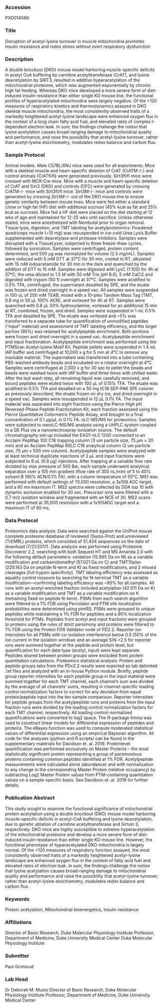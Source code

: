 ### Accession
PXD014586

### Title
Disruption of acetyl-lysine turnover in muscle mitochondria promotes insulin resistance and redox stress without overt respiratory dysfunction

### Description
A double knockout (DKO) mouse model harboring muscle-specific deficits in acetyl CoA buffering by carnitine acetyltransferase (CrAT), and lysine deacetylation by SIRT3, resulted in additive hyperacetylation of the mitochondrial proteome, which was augmented exponentially by chronic high fat feeding. Whereas DKO mice developed a more severe form of diet-induced insulin resistance than either single KO mouse line, the functional profiles of hyperacetylated mitochondria were largely negative. Of the >120 measures of respiratory kinetics and thermodynamics assayed in DKO skeletal muscle mitochondria, the most consistently observed traits of a markedly heightened acetyl-lysine landscape were enhanced oxygen flux in the context of a long chain fatty acid fuel, and elevated rates of complex I-dependent electron leak. In sum, the findings challenge the notion that lysine acetylation causes broad-ranging damage to mitochondrial quality and performance, and raise the possibility that acetyl-lysine turnover, rather than acetyl-lysine stoichiometry, modulates redox balance and carbon flux.

### Sample Protocol
Animal models. Male C57BL/6NJ mice were used for all experiments. Mice with a skeletal muscle and heart-specific deletion of CrAT (CrATM-/-) and control animals (CrATfl/fl) were generated previously. Sirt3fl/fl mice were crossed with MCK-Cre mice. Mice with a muscle and heart-specific deletion of CrAT and Sirt3 (DKO) and controls (DFC) were generated by crossing CrATM-/- mice with Sirt3fl/fl mice. Sirt3M-/- mice and controls were generated by crossing Sirt3M-/- out of the DKO mouse line to ensure genetic similarity between mouse lines. Mice were fed either a standard chow or high fat (HF) diet with additional sucrose (45% kcal as fat and 25% kcal as sucrose). Mice fed a HF diet were placed on the diet starting at 12 wks of age and maintained for 12-25 wks until sacrifice. Unless otherwise stated, mice were anesthetized with Nembutal prior to organ removal.  Tissue lysis, digestion, and TMT labeling for acetylproteomics: Powdered quadriceps muscle (~15 mg) was resuspended in ice-cold Urea Lysis Buffer supplemented with deacetylase and protease inhibitors. Samples were disrupted with a TissueLyzer, subjected to three freeze-thaw cycles, followed by sonication. Samples were centrifuged, protein content determined, and 500 μg was normalized for volume (2.5 mg/mL). Samples were reduced with 5 mM DTT at 37°C for 30 min, cooled to RT, alkylated with 15 mM iodoacetamide for 30 min in the dark and quenched by the addition of DTT to 15 mM. Samples were digested with LysC (1:100) for 4h at 37°C; the urea diluted to 1.5 M with 50 mM Tris (pH 8.0), 5 mM CaCl2 and digested with trypsin (50:1) overnight at 37°C. Samples were acidified to 0.5% TFA, centrifuged, the supernatant desalted by SPE, and the eluate was frozen and dried overnight in a speed vac. All samples were suspended in 100 uL of 200 mM TEAB, mixed with a 10-plex Tandem Mass Tag (TMT, 0.8 mg in 50 μL 100% ACN), and vortexed for 4h at RT. Samples were quenched with 0.8 μL 50% hydroxylamine, vortexed for an additional 15 min at RT, combined, frozen, and dried. Samples were suspended in 1 mL 0.5% TFA and desalted by SPE. The eluate was vortexed and ~5% was transferred to a separate tube for quantification of unmodified peptides (“input” material) and assessment of TMT labeling efficiency, and the larger portion (95%) was retained for acetylpeptide enrichment. Both portions were frozen and dried overnight in a speed vac.  Acetylpeptide enrichment and input fractionation: Acetylpeptide enrichment was performed using the PTMScan Acetyl-lysine Motif Kit. Peptide pellets were suspended in 1.4 mL IAP buffer and centrifuged at 10,000 x g for 5 min at 4°C to remove any insoluble material. The supernatant was transferred into a tube containing PBS-washed antibody beads and incubated on a rotator overnight at 4°C. Samples were centrifuged at 2,000 x g for 30 sec to pellet the beads and beads were washed twice with IAP buffer and three times with chilled water. After the last wash step, all remaining liquid was carefully removed, and bound peptides were eluted twice with 100 μL of 0.15% TFA. The eluate was acidified to 0.5% TFA and desalted on a 50 mg tC18 SEP-PAK SPE column as previously described, the eluate frozen on dry ice, and dried overnight in a speed vac. Samples were resuspended in 12 μL 0.1% FA.  The input material was separated into eight fractions using the Pierce High pH Reversed-Phase Peptide Fractionation Kit, each fraction assessed using the Pierce Quantitative Colormetric Peptide Assay, and brought to a final concentration of 0.1 μg/μL in 0.1% FA.  nLC-MS/MS for proteomics: Samples were subjected to nanoLC-MS/MS analysis using a UHPLC system coupled to a QE Plus via a nanoelectrospray ionization source. The default chromatography set-up included the EASY-nLC 1200 connected to an Acclaim PepMap 100 C18 trapping column (3 um particle size, 75 μm × 20 mm) and an Acclaim PepMap RSLC C18 analytical column (2 um particle size, 75 μm × 500 mm column). Acetylpeptide samples were analyzed with at least technical duplicate injections of 2 μL and input fractions were subjected to 8 uL (0.8 μg) injections. After trapping at a variable flow rate dictated by max pressure of 500 Bar, each sample underwent analytical separation over a 105 min gradient (flow rate of 300 nL/min) of 5 to 40% solvent B (90% ACN/0.1% FA), with a column temperature of 55°C. MS1 was performed with default settings of 70,000 resolution, a 3x106 AGC target, and a 60 ms maximum IT. MS2 spectra were collected by DDA top 10 with dynamic exclusion enabled for 30 sec. Precursor ions were filtered with a 0.7 m/z isolation window and fragmented with an NCE of 30. MS2 scans were performed at 35,000 resolution with a 1x105AGC target and a maximum IT of 60 ms.

### Data Protocol
Proteomics data analysis: Data were searched against the UniProt mouse complete proteome database of reviewed (Swiss-Prot) and unreviewed (TrEMBL) proteins, which consisted of 51,434 sequences on the date of download (7/21/2017). Data analysis was performed using Proteome Discoverer 2.2, searching with both Sequest HT and MS Amanda 2.0 with the following default parameters: oxidation (15.995 Da on M) as a variable modification and carbamidomethyl (57.021 Da on C) and TMT10plex (229.163 Da on peptide N-term and K) as fixed modifications, and 2 missed cleavages (full trypsin specificity). TMT labeling efficiency was assessed as aquality control measure by searching for N-terminal TMT as a variable modification—confirming labeling efficiency was ~95% for all samples. All runs with an acetyl-enriched fraction included acetylation (42.011 Da on K) as a variable modification and TMT as a variable modification on K (remaining fixed on peptide N-term). PSMs from each search algorithm were filtered to a 1% FDR using Percolator and PTM site localization probabilities were determined using ptmRS. PSMs were grouped to unique peptides while maintaining a 1% FDR for peptides and a 90% localization threshold for PTMs. Peptides from acetyl and input fractions were grouped to proteins using the rules of strict parsimony and proteins were filtered to 1% FDR using the Protein FDR Validator node of PD2.2. Reporter ion intensities for all PSMs with co-isolation interference below 0.5 (50% of the ion current in the isolation window) and an average S/N >2.5 for reporter ions were summed together at the peptide and protein level, but quantification for each data type (acetyl, input) were kept separate. Peptides shared between protein groups were excluded from protein quantitation calculations.  Proteomics statistical analysis: Protein and peptide groups tabs from the PDv2.2 results were exported as tab delimited .txt files and analyzed with an in-house Python module. Briefly, peptide group reporter intensities for each peptide group in the input material were summed together for each TMT channel, each channel’s sum was divided by the average of all channels’ sums, resulting in channel-specific loading control normalization factors to correct for any deviation from equal protein/peptide input into the ten sample comparison. Reporter intensities for peptide groups from the acetylpeptide runs and proteins from the input fraction runs were divided by the loading control normalization factors for each TMT channel, respectively. All loading control-normalized quantifications were converted to log2 space. The R-package limma was used to construct linear models for differential expression of peptides and proteins. The eBayes function was used to compute moderated statistical values of differential expression using an empirical Bayesian algorithm. All code for the analyses (python and R scripts) can be found in the supplementary materials for Davidson et. al. 2019.  Proteinlevel quantification was performed exclusively on Master Proteins – the most statistically significant protein representing a group of parsimonious proteins containing common peptides identified at 1% FDR. Acetylpeptide measurements were calculated alone (abundance) and with normalization to any change in the  corresponding Master Protein (relative occupancy) by subtracting Log2 Master Protein values from PTM-containing quantitation values on a sample-specific basis.  See Davidson et. al. 2019 for further details.

### Publication Abstract
This study sought to examine the functional significance of mitochondrial protein acetylation using a double knockout (DKO) mouse model harboring muscle-specific deficits in acetyl-CoA buffering and lysine deacetylation, due to genetic ablation of carnitine acetyltransferase and Sirtuin 3, respectively. DKO mice are highly susceptible to extreme hyperacetylation of the mitochondrial proteome and develop a more severe form of diet-induced insulin resistance than either single KO mouse line. However, the functional phenotype of hyperacetylated DKO mitochondria is largely normal. Of the &gt;120 measures of respiratory function assayed, the most consistently observed traits of a markedly heightened acetyl-lysine landscape are enhanced oxygen flux in the context of fatty acid fuel and elevated rates of electron leak. In sum, the findings challenge the notion that lysine acetylation causes broad-ranging damage to mitochondrial quality and performance and raise the possibility that acetyl-lysine turnover, rather than acetyl-lysine stoichiometry, modulates redox balance and carbon flux.

### Keywords
Protein acetylation, Mitochondrial bioenergetics, Insulin resistance

### Affiliations
Director of Basic Research, Duke Molecular Physiology Institute  Professor, Department of Medicine, Duke University Medical Center
Duke Molecular Physiology Institute

### Submitter
Paul Grimsrud

### Lab Head
Dr Deborah M. Muoio
Director of Basic Research, Duke Molecular Physiology Institute  Professor, Department of Medicine, Duke University Medical Center


